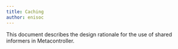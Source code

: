 ```yaml
---
title: Caching
author: enisoc
---
```


This document describes the design rationale for the use of shared
informers in Metacontroller.
